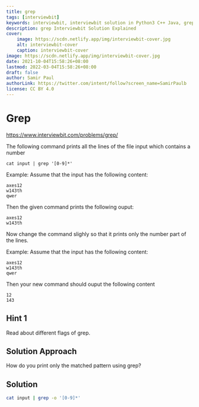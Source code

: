 ```yaml
---
title: grep
tags: [interviewbit]
keywords: interviewbit, interviewbit solution in Python3 C++ Java, grep solution
description: grep Interviewbit Solution Explained
cover:
    image: https://scdn.netlify.app/img/interviewbit-cover.jpg
    alt: interviewbit-cover
    caption: interviewbit-cover
image: https://scdn.netlify.app/img/interviewbit-cover.jpg
date: 2021-10-04T15:58:26+08:00
lastmod: 2022-03-04T15:58:26+08:00
draft: false
author: Samir Paul
authorLink: https://twitter.com/intent/follow?screen_name=SamirPaulb
license: CC BY 4.0
---
```


# Grep

https://www.interviewbit.com/problems/grep/

The following command prints all the lines of the file input which contains a number

`cat input | grep '[0-9]*'`

Example:
Assume that the input has the following content:
```
axes12
w143th
qwer
```
Then the given command prints the following ouput:
```
axes12
w143th
```

Now change the command slighly so that it prints only the number part of the lines.


Example:
Assume that the input has the following content:
```
axes12
w143th
qwer
```
Then your new command should ouput the following content
```
12
143
```

## Hint 1
Read about different flags of grep.

## Solution Approach
How do you print only the matched pattern using grep?

## Solution
```bash
cat input | grep -o '[0-9]*'
```

